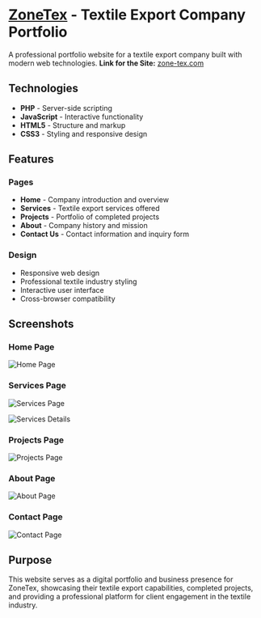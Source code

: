 # [ZoneTex](https://zone-tex.com/) - Textile Export Company Portfolio

A professional portfolio website for a textile export company built with modern web technologies.
**Link for the Site:** [zone-tex.com](https://zone-tex.com/)


## Technologies

- **PHP** - Server-side scripting
- **JavaScript** - Interactive functionality
- **HTML5** - Structure and markup
- **CSS3** - Styling and responsive design

## Features

### Pages
- **Home** - Company introduction and overview
- **Services** - Textile export services offered
- **Projects** - Portfolio of completed projects
- **About** - Company history and mission
- **Contact Us** - Contact information and inquiry form

### Design
- Responsive web design
- Professional textile industry styling
- Interactive user interface
- Cross-browser compatibility

## Screenshots

### Home Page
![Home Page](./assets/screencapture-zone-tex-2025-09-25-16_31_18.png)

### Services Page
![Services Page](./assets/screencapture-zone-tex-services-2025-09-25-16_31_48.png)

![Services Details](./assets/screencapture-zone-tex-services-2025-09-25-16_32_07.png)

### Projects Page
![Projects Page](./assets/screencapture-zone-tex-projects-2025-09-25-16_35_38.png)

### About Page
![About Page](./assets/screencapture-zone-tex-about-2025-09-25-16_35_23.png)

### Contact Page
![Contact Page](./assets/screencapture-zone-tex-contact-2025-09-25-16_33_05.png)

## Purpose

This website serves as a digital portfolio and business presence for ZoneTex, showcasing their textile export capabilities, completed projects, and providing a professional platform for client engagement in the textile industry.
